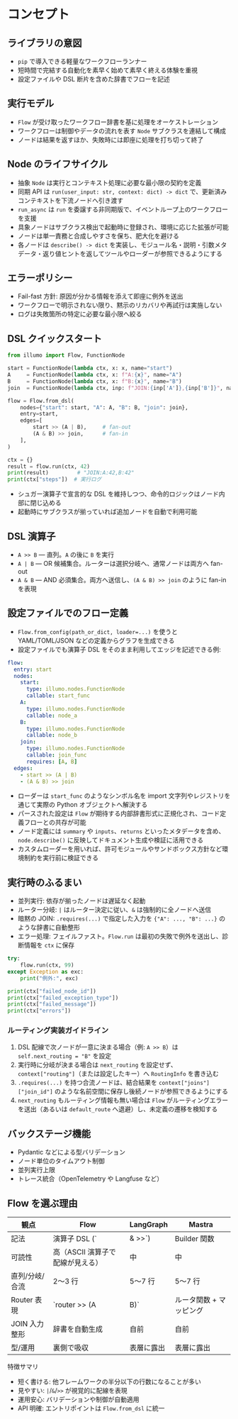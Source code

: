 # コンセプト

## ライブラリの意図
- `pip` で導入できる軽量なワークフローランナー
- 短時間で完結する自動化を素早く始めて素早く終える体験を重視
- 設定ファイルや DSL 断片を含めた辞書でフローを記述

## 実行モデル
- `Flow` が受け取ったワークフロー辞書を基に処理をオーケストレーション
- ワークフローは制御やデータの流れを表す `Node` サブクラスを連結して構成
- ノードは結果を返すほか、失敗時には即座に処理を打ち切って終了

## Node のライフサイクル
- 抽象 `Node` は実行とコンテキスト処理に必要な最小限の契約を定義
- 同期 API は `run(user_input: str, context: dict) -> dict` で、更新済みコンテキストを下流ノードへ引き渡す
- `run_async` は `run` を委譲する非同期版で、イベントループ上のワークフローを支援
- 具象ノードはサブクラス検出で起動時に登録され、環境に応じた拡張が可能
- ノードは単一責務と合成しやすさを保ち、肥大化を避ける
- 各ノードは `describe() -> dict` を実装し、モジュール名・説明・引数メタデータ・返り値ヒントを返してツールやローダーが参照できるようにする

## エラーポリシー
- Fail-fast 方針: 原因が分かる情報を添えて即座に例外を送出
- ワークフローで明示されない限り、黙示のリカバリや再試行は実施しない
- ログは失敗箇所の特定に必要な最小限へ絞る

## DSL クイックスタート
```python
from illumo import Flow, FunctionNode

start = FunctionNode(lambda ctx, x: x, name="start")
A     = FunctionNode(lambda ctx, x: f"A:{x}", name="A")
B     = FunctionNode(lambda ctx, x: f"B:{x}", name="B")
join  = FunctionNode(lambda ctx, inp: f"JOIN:{inp['A']},{inp['B']}", name="join").requires("A", "B")

flow = Flow.from_dsl(
    nodes={"start": start, "A": A, "B": B, "join": join},
    entry=start,
    edges=[
        start >> (A | B),     # fan-out
        (A & B) >> join,      # fan-in
    ],
)

ctx = {}
result = flow.run(ctx, 42)
print(result)         # "JOIN:A:42,B:42"
print(ctx["steps"])  # 実行ログ
```
- シュガー演算子で宣言的な DSL を維持しつつ、命令的ロジックはノード内部に閉じ込める
- 起動時にサブクラスが揃っていれば追加ノードを自動で利用可能

## DSL 演算子
- `A >> B` — 直列。`A` の後に `B` を実行
- `A | B` — OR 候補集合。ルーターは選択分岐へ、通常ノードは両方へ fan-out
- `A & B` — AND 必須集合。両方へ送信し、`(A & B) >> join` のように fan-in を表現

## 設定ファイルでのフロー定義
- `Flow.from_config(path_or_dict, loader=...)` を使うと YAML/TOML/JSON などの定義からグラフを生成できる
- 設定ファイルでも演算子 DSL をそのまま利用してエッジを記述できる例:

```yaml
flow:
  entry: start
  nodes:
    start:
      type: illumo.nodes.FunctionNode
      callable: start_func
    A:
      type: illumo.nodes.FunctionNode
      callable: node_a
    B:
      type: illumo.nodes.FunctionNode
      callable: node_b
    join:
      type: illumo.nodes.FunctionNode
      callable: join_func
      requires: [A, B]
  edges:
    - start >> (A | B)
    - (A & B) >> join
```
- ローダーは `start_func` のようなシンボル名を import 文字列やレジストリを通じて実際の Python オブジェクトへ解決する
- パースされた設定は `Flow` が期待する内部辞書形式に正規化され、コード定義フローとの共存が可能
- ノード定義には `summary` や `inputs`、`returns` といったメタデータを含め、`node.describe()` に反映してドキュメント生成や検証に活用できる
- カスタムローダーを用いれば、許可モジュールやサンドボックス方針など環境制約を実行前に検証できる

## 実行時のふるまい
- 並列実行: 依存が揃ったノードは遅延なく起動
- ルーター分岐: `|` はルーター決定に従い、`&` は強制的に全ノードへ送信
- 暗黙の JOIN: `.requires(...)` で指定した入力を `{"A": ..., "B": ...}` のような辞書に自動整形
- エラー処理: フェイルファスト。`Flow.run` は最初の失敗で例外を送出し、診断情報を `ctx` に保存

```python
try:
    flow.run(ctx, 99)
except Exception as exc:
    print("例外:", exc)

print(ctx["failed_node_id"])
print(ctx["failed_exception_type"])
print(ctx["failed_message"])
print(ctx["errors"])
```

### ルーティング実装ガイドライン
1. DSL 配線で次ノードが一意に決まる場合（例: `A >> B`）は `self.next_routing = "B"` を設定
2. 実行時に分岐が決まる場合は `next_routing` を設定せず、`context["routing"]`（または設定したキー）へ `RoutingInfo` を書き込む
3. `.requires(...)` を持つ合流ノードは、結合結果を `context["joins"]["join_id"]` のような名前空間に保存し後続ノードが参照できるようにする
4. `next_routing` もルーティング情報も無い場合は `Flow` がルーティングエラーを送出（あるいは `default_route` へ退避）し、未定義の遷移を検知する

## バックステージ機能
- Pydantic などによる型バリデーション
- ノード単位のタイムアウト制御
- 並列実行上限
- トレース統合（OpenTelemetry や Langfuse など）

## Flow を選ぶ理由
| 観点 | Flow | LangGraph | Mastra |
| --- | --- | --- | --- |
| 記法 | 演算子 DSL (`| & >>`) | Builder 関数 | Builder 関数 |
| 可読性 | 高（ASCII 演算子で配線が見える） | 中 | 中 |
| 直列/分岐/合流 | 2〜3 行 | 5〜7 行 | 5〜7 行 |
| Router 表現 | `router >> (A | B)` | ルータ関数 + マッピング | ルータ + マッピング |
| JOIN 入力整形 | 辞書を自動生成 | 自前 | 自前 |
| 型/運用 | 裏側で吸収 | 表層に露出 | 表層に露出 |

特徴サマリ
- 短く書ける: 他フレームワークの半分以下の行数になることが多い
- 見やすい: `|`/`&`/`>>` が視覚的に配線を表現
- 運用安心: バリデーションや制御が自動適用
- API 明確: エントリポイントは `Flow.from_dsl` に統一
